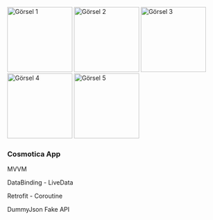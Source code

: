 <p>
  <img src="https://github.com/user-attachments/assets/f58e9cec-3cf0-4081-891d-f117c80a0054" alt="Görsel 1" width="150"/>
  <img src="https://github.com/user-attachments/assets/68de435a-382b-4870-ab54-58096d86eb61" alt="Görsel 2" width="150"/>
  <img src="https://github.com/user-attachments/assets/fdd25612-b896-4eda-a690-f7a3ff5da937" alt="Görsel 3" width=150"/>
  <img src="https://github.com/user-attachments/assets/456484ac-f172-468b-938f-0f275dd661fb" alt="Görsel 4" width="150"/>
  <img src="https://github.com/user-attachments/assets/c59589ba-44c9-41ce-b820-c5e9fc4fb01b" alt="Görsel 5" width="150"/>
</p>


<h3>Cosmotica App</h3>
<p>MVVM</p>
<p>DataBinding - LiveData</p>
<p>Retrofit - Coroutine</p>
<p>DummyJson Fake API</p>

